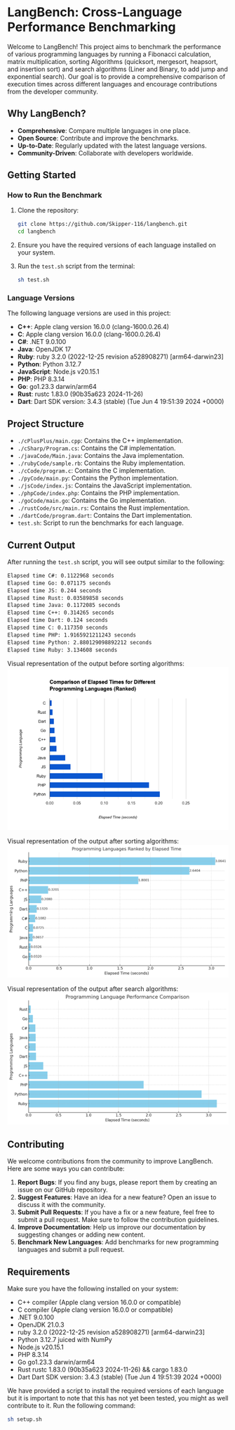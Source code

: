 # LangBench: Cross-Language Performance Benchmarking

Welcome to LangBench! This project aims to benchmark the performance of various programming languages by running a Fibonacci calculation, matrix multiplication, sorting Algorithms (quicksort, mergesort, heapsort, and insertion sort) and search algorithms (Liner and Binary, to add jump and exponential search). Our goal is to provide a comprehensive comparison of execution times across different languages and encourage contributions from the developer community.

## Why LangBench?

- **Comprehensive**: Compare multiple languages in one place.
- **Open Source**: Contribute and improve the benchmarks.
- **Up-to-Date**: Regularly updated with the latest language versions.
- **Community-Driven**: Collaborate with developers worldwide.

## Getting Started

### How to Run the Benchmark

1. Clone the repository:
    ```sh
    git clone https://github.com/Skipper-116/langbench.git
    cd langbench
    ```

2. Ensure you have the required versions of each language installed on your system.

3. Run the `test.sh` script from the terminal:
    ```sh
    sh test.sh
    ```

### Language Versions

The following language versions are used in this project:

- **C++**: Apple clang version 16.0.0 (clang-1600.0.26.4)
- **C**: Apple clang version 16.0.0 (clang-1600.0.26.4)
- **C#**: .NET 9.0.100
- **Java**: OpenJDK 17
- **Ruby**: ruby 3.2.0 (2022-12-25 revision a528908271) [arm64-darwin23]
- **Python**: Python 3.12.7
- **JavaScript**: Node.js v20.15.1
- **PHP**: PHP 8.3.14
- **Go**: go1.23.3 darwin/arm64
- **Rust**: rustc 1.83.0 (90b35a623 2024-11-26)
- **Dart**: Dart SDK version: 3.4.3 (stable) (Tue Jun 4 19:51:39 2024 +0000)

## Project Structure

- `./cPlusPlus/main.cpp`: Contains the C++ implementation.
- `./cSharp/Program.cs`: Contains the C# implementation.
- `./javaCode/Main.java`: Contains the Java implementation.
- `./rubyCode/sample.rb`: Contains the Ruby implementation.
- `./cCode/program.c`: Contains the C implementation.
- `./pyCode/main.py`: Contains the Python implementation.
- `./jsCode/index.js`: Contains the JavaScript implementation.
- `./phpCode/index.php`: Contains the PHP implementation.
- `./goCode/main.go`: Contains the Go implementation.
- `./rustCode/src/main.rs`: Contains the Rust implementation.
- `./dartCode/program.dart`: Contains the Dart implementation.
- `test.sh`: Script to run the benchmarks for each language.

## Current Output

After running the `test.sh` script, you will see output similar to the following:

```sh
Elapsed time C#: 0.1122968 seconds
Elapsed time Go: 0.071175 seconds
Elapsed time JS: 0.244 seconds
Elapsed time Rust: 0.03589858 seconds
Elapsed time Java: 0.1172085 seconds
Elapsed time C++: 0.314265 seconds
Elapsed time Dart: 0.124 seconds
Elapsed time C: 0.117350 seconds
Elapsed time PHP: 1.9165921211243 seconds
Elapsed time Python: 2.880129098892212 seconds
Elapsed time Ruby: 3.134608 seconds
```

Visual representation of the output before sorting algorithms:
![alt text](image-3.png)

Visual representation of the output after sorting algorithms:
![alt text](image-2.png)

Visual representation of the output after search algorithms:
![alt text](image-4.png)

## Contributing
We welcome contributions from the community to improve LangBench. Here are some ways you can contribute:

1. **Report Bugs**: If you find any bugs, please report them by creating an issue on our GitHub repository.
2. **Suggest Features**: Have an idea for a new feature? Open an issue to discuss it with the community.
3. **Submit Pull Requests**: If you have a fix or a new feature, feel free to submit a pull request. Make sure to follow the contribution guidelines.
4. **Improve Documentation**: Help us improve our documentation by suggesting changes or adding new content.
5. **Benchmark New Languages**: Add benchmarks for new programming languages and submit a pull request.

## Requirements
Make sure you have the following installed on your system:

* C++ compiler (Apple clang version 16.0.0 or compatible)
* C compiler (Apple clang version 16.0.0 or compatible)
* .NET 9.0.100
* OpenJDK 21.0.3
* ruby 3.2.0 (2022-12-25 revision a528908271) [arm64-darwin23]
* Python 3.12.7 juiced with NumPy
* Node.js v20.15.1
* PHP 8.3.14
* Go go1.23.3 darwin/arm64
* Rust rustc 1.83.0 (90b35a623 2024-11-26) && cargo 1.83.0
* Dart Dart SDK version: 3.4.3 (stable) (Tue Jun 4 19:51:39 2024 +0000)

We have provided a script to install the required versions of each language but it is important to note that this has not yet been tested, you might as well contribute to it. Run the following command:

```sh
sh setup.sh
```